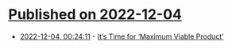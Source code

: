 # [Published on 2022-12-04](index.md)

* [2022-12-04, 00:24:11](https://news.ycombinator.com/item?id=33849068) - [It’s Time for ‘Maximum Viable Product’](https://debugger.medium.com/its-time-for-maximum-viable-product-eec9d5211156)
